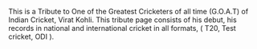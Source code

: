 This is a Tribute to One of the Greatest Cricketers of all time (G.O.A.T) of Indian Cricket, Virat Kohli.
This tribute page consists of his debut, his records in national and international cricket in all formats,
( T20, Test cricket, ODI ).
